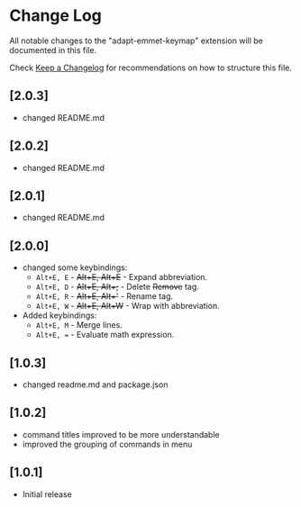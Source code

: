 # Change Log

All notable changes to the "adapt-emmet-keymap" extension will be documented in this file.

Check [Keep a Changelog](http://keepachangelog.com/) for recommendations on how to structure this file.

## [2.0.3]
- changed README.md

## [2.0.2]
- changed README.md

## [2.0.1]
- changed README.md

## [2.0.0]
- changed some keybindings:
	- ```Alt+E, E``` - ~~Alt+E, Alt+E~~ - Expand abbreviation.
	- ```Alt+E, D``` - ~~Alt+E, Alt+;~~ - Delete ~~Remove~~ tag.
	- ```Alt+E, R``` - ~~Alt+E, Alt+'~~ - Rename tag.
	- ```Alt+E, W``` - ~~Alt+E, Alt+W~~ - Wrap with abbreviation.
- Added keybindings:
	- ```Alt+E, M``` - Merge lines.
	- ```Alt+E, =``` - Evaluate math expression.

## [1.0.3]
- changed readme.md and package.json

## [1.0.2]
- command titles improved to be more understandable
- improved the grouping of commands in menu

## [1.0.1]
- Initial release

